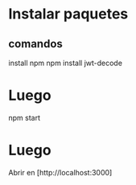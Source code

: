 # Instalar paquetes

## comandos
install npm 
npm install jwt-decode

# Luego
npm start

# Luego
Abrir en [http://localhost:3000]



